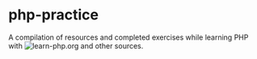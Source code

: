 # php-practice
A compilation of resources and completed exercises while learning PHP with ![learn-php.org](https://www.learn-php.org/) and other sources.
